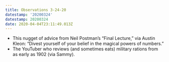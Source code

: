 ```yaml
---
title: Observations 3-24-20
datestamp: '20200324'
datestamp: 20200324
date: 2020-04-04T23:11:49.013Z
---
```

- This nugget of advice from Neil Postman’s “Final Lecture,” via Austin Kleon: “Divest yourself of your belief in the magical powers of numbers.”
- The YouTuber who reviews (and sometimes eats) military rations from as early as 1902 (via Sammy).
